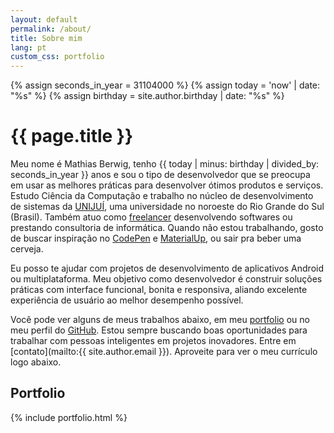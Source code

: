 ```yaml
---
layout: default
permalink: /about/
title: Sobre mim
lang: pt
custom_css: portfolio
---
```

{% assign seconds_in_year = 31104000 %}
{% assign today = 'now' | date: "%s" %}
{% assign birthday = site.author.birthday | date: "%s" %}

# {{ page.title }}

Meu nome é Mathias Berwig, tenho {{ today | minus: birthday | divided_by: seconds_in_year }} anos e sou o tipo de desenvolvedor que se preocupa em usar as melhores práticas para desenvolver ótimos produtos e serviços. Estudo Ciência da Computação e trabalho no núcleo de desenvolvimento de sistemas da [UNIJUÍ](http://www.unijui.edu.br), uma universidade no noroeste do Rio Grande do Sul (Brasil). Também atuo como [freelancer](https://www.freelancer.com/u/mathiasberwig.html) desenvolvendo softwares ou prestando consultoria de informática. Quando não estou trabalhando, gosto de buscar inspiração no [CodePen](http://codepen.io/MathiasBerwig/) e [MaterialUp](https://www.uplabs.com/mathiasberwig), ou sair pra beber uma cerveja.

Eu posso te ajudar com projetos de desenvolvimento de aplicativos Android ou multiplataforma.  Meu objetivo como desenvolvedor é construir soluções práticas com interface funcional, bonita e responsiva, aliando excelente experiência de usuário ao melhor desempenho possível. 

Você pode ver alguns de meus trabalhos abaixo, em meu [portfolio](#portfolio) ou no meu perfil do [GitHub](https://github.com/MathiasBerwig). Estou sempre buscando boas oportunidades para trabalhar com pessoas inteligentes em projetos inovadores. Entre em [contato](mailto:{{ site.author.email }}). Aproveite para ver o meu currículo logo abaixo.

## Portfolio
{% include portfolio.html %}